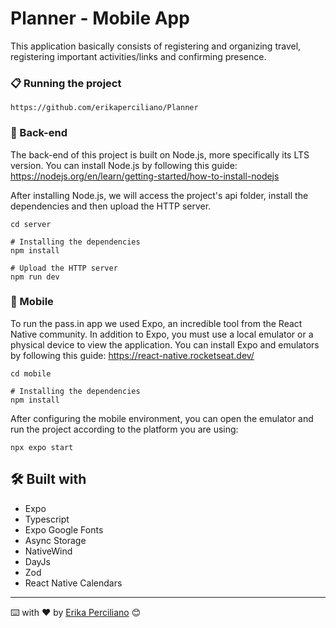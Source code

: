 # Planner - Mobile App

This application basically consists of registering and organizing travel, registering important activities/links and confirming presence.

### 📋 Running the project

```
https://github.com/erikaperciliano/Planner
```
### 🔧 Back-end
The back-end of this project is built on Node.js, more specifically its LTS version.
You can install Node.js by following this guide: https://nodejs.org/en/learn/getting-started/how-to-install-nodejs

After installing Node.js, we will access the project's api folder, install the dependencies and then upload the HTTP server.
```
cd server

# Installing the dependencies
npm install

# Upload the HTTP server
npm run dev
```
### 📱 Mobile

To run the pass.in app we used Expo, an incredible tool from the React Native community. In addition to Expo, you must use a local emulator or a physical device to view the application.
You can install Expo and emulators by following this guide: https://react-native.rocketseat.dev/
```
cd mobile

# Installing the dependencies
npm install
```
After configuring the mobile environment, you can open the emulator and run the project according to the platform you are using:
```
npx expo start
```
## 🛠️ Built with
- Expo
- Typescript
- Expo Google Fonts
- Async Storage
- NativeWind
- DayJs
- Zod
- React Native Calendars

---
⌨️ with ❤️ by [Erika Perciliano](https://github.com/erikaperciliano) 😊
